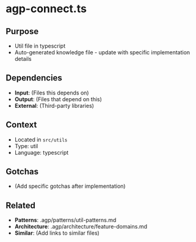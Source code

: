# agp-connect.ts

## Purpose
- Util file in typescript
- Auto-generated knowledge file - update with specific implementation details

## Dependencies
- **Input**: (Files this depends on)
- **Output**: (Files that depend on this)
- **External**: (Third-party libraries)

## Context
- Located in `src/utils`
- Type: util
- Language: typescript

## Gotchas
- (Add specific gotchas after implementation)

## Related
- **Patterns**: .agp/patterns/util-patterns.md
- **Architecture**: .agp/architecture/feature-domains.md
- **Similar**: (Add links to similar files)
